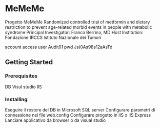 # MeMeMe
Progetto MeMeMe 
Randomized controlled trial of metformin and dietary restriction to prevent age-related morbid events in people with metabolic syndrome
Principal Investigator: Franco Berrino, MD 
Host Institution: Fondazione IRCCS Istituto Nazionale dei Tumori

account access user Audit01 pwd Js(0As98s12aAsTd 

## Getting Started

### Prerequisites
DB
Visul studio 
IIS 

### Installing
Eseguire il restore del DB in Microsoft SQL server
Configurare parametri di connessione nel file web.config
Configurare progetto in IIS o IIS Express
Lanciare applicativo da browser o da visual studio


